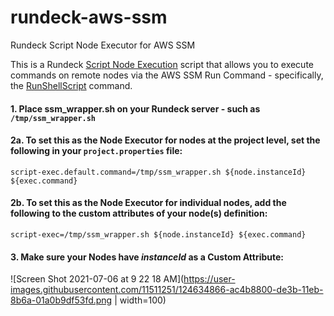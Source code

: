 # rundeck-aws-ssm
Rundeck Script Node Executor for AWS SSM

This is a Rundeck [Script Node Execution](https://docs.rundeck.com/docs/administration/projects/node-execution/script.html#script-node-execution) script that allows you to execute commands on remote nodes via the AWS SSM Run Command - specifically, the [RunShellScript](https://docs.aws.amazon.com/systems-manager/latest/userguide/walkthrough-cli.html#walkthrough-cli-example-1) command.

#### 1. Place ssm_wrapper.sh on your Rundeck server - such as `/tmp/ssm_wrapper.sh`

#### 2a. To set this as the Node Executor for nodes at the project level, set the following in your `project.properties` file:
    script-exec.default.command=/tmp/ssm_wrapper.sh ${node.instanceId} ${exec.command}
#### 2b. To set this as the Node Executor for individual nodes, add the following to the custom attributes of your node(s) definition:
    script-exec=/tmp/ssm_wrapper.sh ${node.instanceId} ${exec.command}
#### 3. Make sure your Nodes have _instanceId_ as a Custom Attribute:
![Screen Shot 2021-07-06 at 9 22 18 AM](https://user-images.githubusercontent.com/11511251/124634866-ac4b8800-de3b-11eb-8b6a-01a0b9df53fd.png | width=100)
